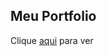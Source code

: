 ## Meu Portfolio
<span>Clique <a href="https://portfolio-five-indol-22.vercel.app/">aqui</a> para ver</span>
